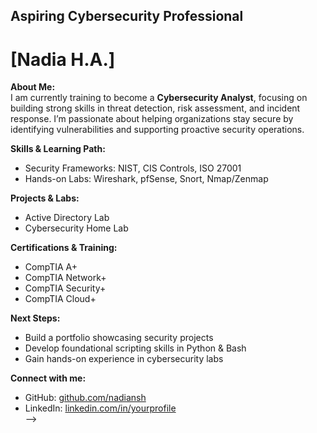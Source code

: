 ## Aspiring Cybersecurity Professional

# [Nadia H.A.]  

**About Me:**  
I am currently training to become a **Cybersecurity Analyst**, focusing on building strong skills in threat detection, risk assessment, and incident response. 
I’m passionate about helping organizations stay secure by identifying vulnerabilities and supporting proactive security operations.

**Skills & Learning Path:**   
- Security Frameworks: NIST, CIS Controls, ISO 27001   
- Hands-on Labs: Wireshark, pfSense, Snort, Nmap/Zenmap

 **Projects & Labs:**  
- Active Directory Lab 
- Cybersecurity Home Lab
  

**Certifications & Training:**  
- CompTIA A+
- CompTIA Network+
- CompTIA Security+
- CompTIA Cloud+
    

 **Next Steps:**  
- Build a portfolio showcasing security projects  
- Develop foundational scripting skills in Python & Bash  
- Gain hands-on experience in cybersecurity labs  

 **Connect with me:**  
- GitHub: [github.com/nadiansh](https://github.com/nadiansh)  
- LinkedIn: [linkedin.com/in/yourprofile](www.linkedin.com/in/nadiansh)  
-->
